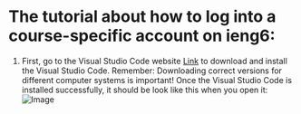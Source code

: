 # The tutorial about how to log into a course-specific account on ieng6:
1. First, go to the Visual Studio Code website [Link](https://code.visualstudio.com/) to download and install the Visual Studio Code. Remember: Downloading correct versions for different computer systems is important!
Once the Visual Studio Code is installed successfully, it should be look like this when you open it:
![Image](http://url/a.png)
